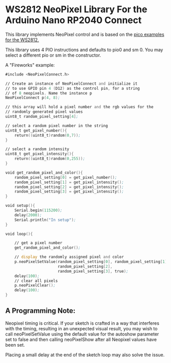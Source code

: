 # WS2812 NeoPixel Library For the Arduino Nano RP2040 Connect
This library implements NeoPixel control and is based on the [pico examples for the WS2812.](https://github.com/raspberrypi/pico-examples/tree/master/pio/ws2812)

This library uses 4 PIO instructions and defaults to pio0 and sm 0.
You may select a different pio or sm in the constructor.

A "Fireworks" example:

```asm
#include <NeoPixelConnect.h>

// Create an instance of NeoPixelConnect and initialize it
// to use GPIO pin 4 (D12) as the control pin, for a string
// of 8 neopixels. Name the instance p
NeoPixelConnect p(4, 8);

// this array will hold a pixel number and the rgb values for the
// randomly generated pixel values
uint8_t random_pixel_setting[4];

// select a random pixel number in the string
uint8_t get_pixel_number(){
    return((uint8_t)random(0,7));
}

// select a random intensity
uint8_t get_pixel_intensity(){
    return((uint8_t)random(0,255));
}

void get_random_pixel_and_color(){
    random_pixel_setting[0] = get_pixel_number();
    random_pixel_setting[1] = get_pixel_intensity();
    random_pixel_setting[2] = get_pixel_intensity();
    random_pixel_setting[3] = get_pixel_intensity();
}

void setup(){
    Serial.begin(115200);
    delay(2000);
    Serial.println("In setup");
}

void loop(){

    // get a pixel number
    get_random_pixel_and_color();

    // display the randomly assigned pixel and color
    p.neoPixelSetValue(random_pixel_setting[0], random_pixel_setting[1],
                       random_pixel_setting[2],
                       random_pixel_setting[3], true);
    delay(100);
    // clear all pixels
    p.neoPixelClear();
    delay(100);
}

```

## A Programming Note:

Neopixel timing is critical. If your sketch is crafted in a way that interferes with the timing, 
resulting in an unexpected visual result,  you may wish to call neoPixelSetValue using the default value for the autoshow parameter set to false and then calling neoPixelShow after all Neopixel values have been set.

Placing a small delay at the end of the sketch loop may also solve the issue.
